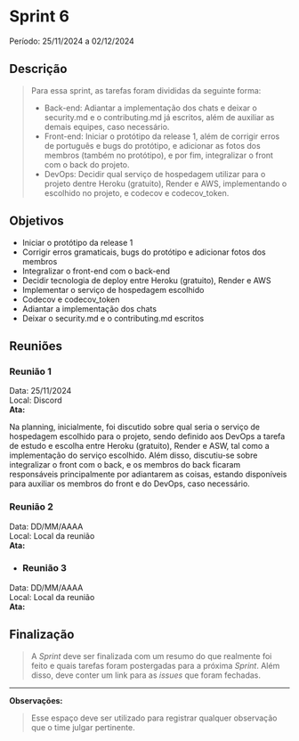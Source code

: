 # Sprint 6
Período: 25/11/2024 a 02/12/2024

## Descrição
> Para essa sprint, as tarefas foram divididas da seguinte forma:
> - Back-end: Adiantar a implementação dos chats e deixar o security.md e o contributing.md já escritos, além de auxiliar as demais equipes, caso necessário.
> - Front-end: Iniciar o protótipo da release 1, além de corrigir erros de português e bugs do protótipo, e adicionar as fotos dos membros (também no protótipo), e por fim, integralizar o front com o back do projeto.
> - DevOps: Decidir qual serviço de hospedagem utilizar para o projeto dentre Heroku (gratuito), Render e AWS, implementando o escolhido no projeto, e codecov e codecov_token.

## Objetivos
- Iniciar o protótipo da release 1
- Corrigir erros gramaticais, bugs do protótipo e adicionar fotos dos membros
- Integralizar o front-end com o back-end
- Decidir tecnologia de deploy entre Heroku (gratuito), Render e AWS
- Implementar o serviço de hospedagem escolhido
- Codecov e codecov_token
- Adiantar a implementação dos chats
- Deixar o security.md e o contributing.md escritos

## Reuniões
### Reunião 1
Data: 25/11/2024  
Local: Discord  
**Ata:**

Na planning, inicialmente, foi discutido sobre qual seria o serviço de hospedagem escolhido para o projeto, sendo definido aos DevOps a
tarefa de estudo e escolha entre Heroku (gratuito), Render e ASW, tal como a implementação do serviço escolhido. Além disso, discutiu-se
sobre integralizar o front com o back, e os membros do back ficaram responsáveis principalmente por adiantarem as coisas, estando
disponíveis para auxiliar os membros do front e do DevOps, caso necessário.


### Reunião 2
Data: DD/MM/AAAA  
Local: Local da reunião  
**Ata:**


- ### Reunião 3
Data: DD/MM/AAAA  
Local: Local da reunião  
**Ata:**


## Finalização
> A _Sprint_ deve ser finalizada com um resumo do que realmente foi feito e quais tarefas foram postergadas para a próxima _Sprint_. Além disso, deve conter um link para as _issues_ que foram fechadas.

---

**Observações:**
> Esse espaço deve ser utilizado para registrar qualquer observação que o time julgar pertinente.
